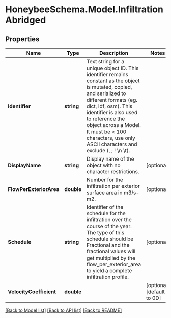 
# HoneybeeSchema.Model.InfiltrationAbridged

## Properties

Name | Type | Description | Notes
------------ | ------------- | ------------- | -------------
**Identifier** | **string** | Text string for a unique object ID. This identifier remains constant as the object is mutated, copied, and serialized to different formats (eg. dict, idf, osm). This identifier is also used to reference the object across a Model. It must be &lt; 100 characters, use only ASCII characters and exclude (, ; ! \\n \\t). | 
**DisplayName** | **string** | Display name of the object with no character restrictions. | [optional] 
**FlowPerExteriorArea** | **double** | Number for the infiltration per exterior surface area in m3/s-m2. | [optional] 
**Schedule** | **string** | Identifier of the schedule for the infiltration over the course of the year. The type of this schedule should be Fractional and the fractional values will get multiplied by the flow_per_exterior_area to yield a complete infiltration profile. | [optional] 
**VelocityCoefficient** | **double** |  | [optional] [default to 0D]

[[Back to Model list]](../README.md#documentation-for-models)
[[Back to API list]](../README.md#documentation-for-api-endpoints)
[[Back to README]](../README.md)

